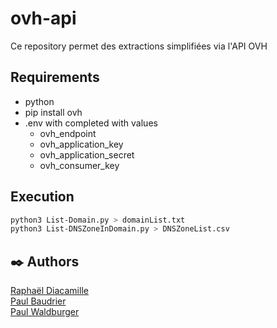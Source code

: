 # ovh-api

Ce repository permet des extractions simplifiées via l'API OVH

## Requirements

- python
- pip install ovh
- .env with completed with values
  - ovh_endpoint
  - ovh_application_key
  - ovh_application_secret
  - ovh_consumer_key

## Execution

```bash
python3 List-Domain.py > domainList.txt
python3 List-DNSZoneInDomain.py > DNSZoneList.csv
```

## ✒️ Authors

[Raphaël Diacamille](https://github.com/rdia9) \
[Paul Baudrier](https://github.com/paulbaudrier) \
[Paul Waldburger](https://github.com/Paul-Waldburger-BTPConsultants)
